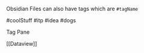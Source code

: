 Obsidian Files can also have tags which are `#tagName`

#coolStuff #itp #idea #dogs

Tag Pane

[[Dataview]]